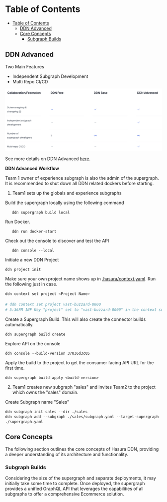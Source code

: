 # Table of Contents

- [Table of Contents](#table-of-contents)
  - [DDN Advanced](#ddn-advanced)
  - [Core Concepts](#core-concepts)
    - [Subgraph Builds](#subgraph-builds)

## DDN Advanced

Two Main Features 
- Independent Subgraph Development
- Multi Repo CI/CD

![alt text](images/ddnadvanced.png)

See more details on DDN Advanced [here](https://hasura.io/pricing).

**DDN Advanced Workflow**

Team 1 owner of experience subgraph is also the admin of the supergraph.
It is recommended to shut down all DDN related dockers before starting.

1. Team1 sets up the globals and experience subgraphs

Build the supergraph locally using the following command 
```shell 
   ddn supergraph build local 
```

Run Docker.
```shell 
   ddn run docker-start
```

Check out the console to discover and test the API 
```shell 
   ddn console --local
```

Initiate a new DDN Project

```sh
ddn project init
```

Make sure your own project name shows up in [.hasura/context.yaml](.hasura/context.yaml). Run the following just in case.

```sh
ddn context set project <Project Name>

# ddn context set project vast-buzzard-0000
# 5:36PM INF Key "project" set to "vast-buzzard-0000" in the context successfully
```
Create a Supergraph Build. This will also create the connector builds automatically.
   
```shell
ddn supergraph build create
```
Explore API on the console
```shell
ddn console --build-version 37036d3c05
```

Apply the build to the project to get the consumer facing API URL for the first time.
   
```shell
ddn supergraph build apply <build-version>
```

2. Team1 creates new subgraph "sales" and invites Team2 to the project which owns the "sales" domain.

Create Subgraph name "Sales"
```shell
ddn subgraph init sales --dir ./sales
ddn subgraph add --subgraph ./sales/subgraph.yaml --target-supergraph ./supergraph.yaml
```


## Core Concepts

The following section outlines the core concepts of Hasura DDN, providing a deeper understanding of its architecture and functionality.

### Subgraph Builds



Considering the size of the supergraph and separate deployments, it may initially take some time to complete. Once deployed, the supergraph provides a unified GraphQL API that leverages the capabilities of all subgraphs to offer a comprehensive Ecommerce solution.
